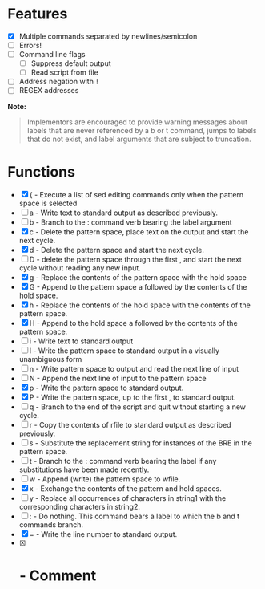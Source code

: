# Features

- [x] Multiple commands separated by newlines/semicolon
- [ ] Errors!
- [ ] Command line flags
  - [ ] Suppress default output
  - [ ] Read script from file
- [ ] Address negation with `!`
- [ ] REGEX addresses

**Note:**
> Implementors are encouraged to provide warning messages about labels that are never referenced by a b or t command, jumps to labels that do not exist, and label arguments that are subject to truncation. 

# Functions

- [x] { - Execute a list of sed editing commands only when the pattern space is selected
- [ ] a - Write text to standard output as described previously.
- [ ] b - Branch to the : command verb bearing the label argument
- [x] c - Delete the pattern space, place text on the output and start the next cycle.
- [x] d - Delete the pattern space and start the next cycle.
- [ ] D - delete the pattern space through the first <newline>, and start the next cycle without reading any new input.
- [x] g - Replace the contents of the pattern space with the hold space
- [x] G - Append to the pattern space a <newline> followed by the contents of the hold space.
- [x] h - Replace the contents of the hold space with the contents of the pattern space.
- [x] H - Append to the hold space a <newline> followed by the contents of the pattern space.
- [ ] i - Write text to standard output
- [ ] l - Write the pattern space to standard output in a visually unambiguous form
- [ ] n - Write pattern space to output and read the next line of input
- [ ] N - Append the next line of input to the pattern space
- [x] p - Write the pattern space to standard output.
- [x] P - Write the pattern space, up to the first <newline>, to standard output.
- [ ] q - Branch to the end of the script and quit without starting a new cycle.
- [ ] r - Copy the contents of rfile to standard output as described previously.
- [ ] s - Substitute the replacement string for instances of the BRE in the pattern space.
- [ ] t - Branch to the : command verb bearing the label if any substitutions have been made recently.
- [ ] w - Append (write) the pattern space to wfile.
- [x] x - Exchange the contents of the pattern and hold spaces.
- [ ] y - Replace all occurrences of characters in string1 with the corresponding characters in string2.
- [ ] : - Do nothing. This command bears a label to which the b and t commands branch.
- [x] = - Write the line number to standard output.
- [x] # - Comment
